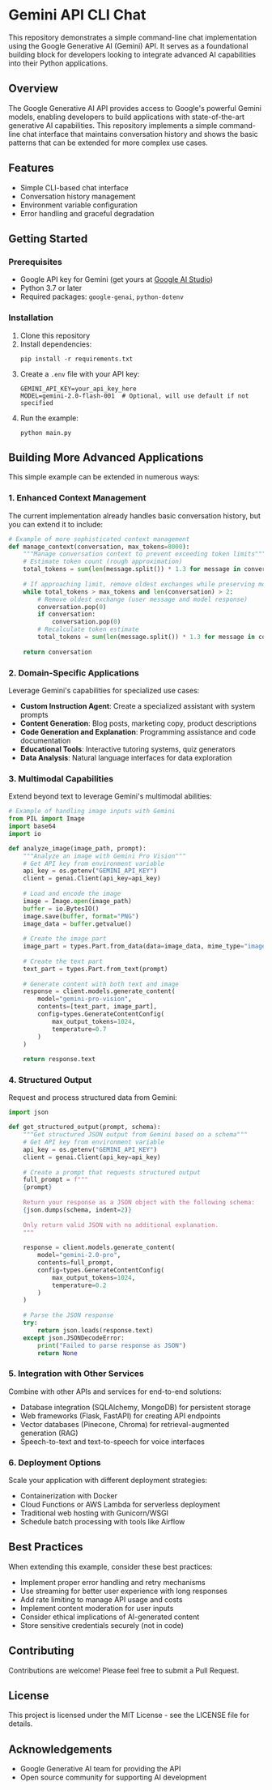 # Gemini API CLI Chat

This repository demonstrates a simple command-line chat implementation using the Google Generative AI (Gemini) API. It serves as a foundational building block for developers looking to integrate advanced AI capabilities into their Python applications.

## Overview

The Google Generative AI API provides access to Google's powerful Gemini models, enabling developers to build applications with state-of-the-art generative AI capabilities. This repository implements a simple command-line chat interface that maintains conversation history and shows the basic patterns that can be extended for more complex use cases.

## Features

- Simple CLI-based chat interface
- Conversation history management
- Environment variable configuration
- Error handling and graceful degradation

## Getting Started

### Prerequisites

- Google API key for Gemini (get yours at [Google AI Studio](https://makersuite.google.com/app/apikey))
- Python 3.7 or later
- Required packages: `google-genai`, `python-dotenv`

### Installation

1. Clone this repository
2. Install dependencies: 
   ```
   pip install -r requirements.txt
   ```
3. Create a `.env` file with your API key:
   ```
   GEMINI_API_KEY=your_api_key_here
   MODEL=gemini-2.0-flash-001  # Optional, will use default if not specified
   ```
4. Run the example: 
   ```
   python main.py
   ```

## Building More Advanced Applications

This simple example can be extended in numerous ways:

### 1. Enhanced Context Management

The current implementation already handles basic conversation history, but you can extend it to include:

```python
# Example of more sophisticated context management
def manage_context(conversation, max_tokens=8000):
    """Manage conversation context to prevent exceeding token limits"""
    # Estimate token count (rough approximation)
    total_tokens = sum(len(message.split()) * 1.3 for message in conversation)
    
    # If approaching limit, remove oldest exchanges while preserving most recent context
    while total_tokens > max_tokens and len(conversation) > 2:
        # Remove oldest exchange (user message and model response)
        conversation.pop(0)
        if conversation:
            conversation.pop(0)
        # Recalculate token estimate
        total_tokens = sum(len(message.split()) * 1.3 for message in conversation)
    
    return conversation
```

### 2. Domain-Specific Applications

Leverage Gemini's capabilities for specialized use cases:

- **Custom Instruction Agent**: Create a specialized assistant with system prompts
- **Content Generation**: Blog posts, marketing copy, product descriptions
- **Code Generation and Explanation**: Programming assistance and code documentation
- **Educational Tools**: Interactive tutoring systems, quiz generators
- **Data Analysis**: Natural language interfaces for data exploration

### 3. Multimodal Capabilities

Extend beyond text to leverage Gemini's multimodal abilities:

```python
# Example of handling image inputs with Gemini
from PIL import Image
import base64
import io

def analyze_image(image_path, prompt):
    """Analyze an image with Gemini Pro Vision"""
    # Get API key from environment variable
    api_key = os.getenv("GEMINI_API_KEY")
    client = genai.Client(api_key=api_key)
    
    # Load and encode the image
    image = Image.open(image_path)
    buffer = io.BytesIO()
    image.save(buffer, format="PNG")
    image_data = buffer.getvalue()
    
    # Create the image part
    image_part = types.Part.from_data(data=image_data, mime_type="image/png")
    
    # Create the text part
    text_part = types.Part.from_text(prompt)
    
    # Generate content with both text and image
    response = client.models.generate_content(
        model="gemini-pro-vision",
        contents=[text_part, image_part],
        config=types.GenerateContentConfig(
            max_output_tokens=1024,
            temperature=0.7
        )
    )
    
    return response.text
```

### 4. Structured Output

Request and process structured data from Gemini:

```python
import json

def get_structured_output(prompt, schema):
    """Get structured JSON output from Gemini based on a schema"""
    # Get API key from environment variable
    api_key = os.getenv("GEMINI_API_KEY")
    client = genai.Client(api_key=api_key)
    
    # Create a prompt that requests structured output
    full_prompt = f"""
    {prompt}
    
    Return your response as a JSON object with the following schema:
    {json.dumps(schema, indent=2)}
    
    Only return valid JSON with no additional explanation.
    """
    
    response = client.models.generate_content(
        model="gemini-2.0-pro",
        contents=full_prompt,
        config=types.GenerateContentConfig(
            max_output_tokens=1024,
            temperature=0.2
        )
    )
    
    # Parse the JSON response
    try:
        return json.loads(response.text)
    except json.JSONDecodeError:
        print("Failed to parse response as JSON")
        return None
```

### 5. Integration with Other Services

Combine with other APIs and services for end-to-end solutions:

- Database integration (SQLAlchemy, MongoDB) for persistent storage
- Web frameworks (Flask, FastAPI) for creating API endpoints
- Vector databases (Pinecone, Chroma) for retrieval-augmented generation (RAG)
- Speech-to-text and text-to-speech for voice interfaces

### 6. Deployment Options

Scale your application with different deployment strategies:

- Containerization with Docker
- Cloud Functions or AWS Lambda for serverless deployment
- Traditional web hosting with Gunicorn/WSGI
- Schedule batch processing with tools like Airflow

## Best Practices

When extending this example, consider these best practices:

- Implement proper error handling and retry mechanisms
- Use streaming for better user experience with long responses
- Add rate limiting to manage API usage and costs
- Implement content moderation for user inputs
- Consider ethical implications of AI-generated content
- Store sensitive credentials securely (not in code)

## Contributing

Contributions are welcome! Please feel free to submit a Pull Request.

## License

This project is licensed under the MIT License - see the LICENSE file for details.

## Acknowledgements

- Google Generative AI team for providing the API
- Open source community for supporting AI development